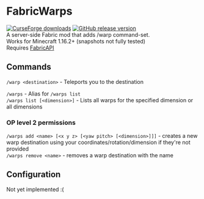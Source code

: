 # FabricWarps
[![CurseForge downloads](http://cf.way2muchnoise.eu/short_unknows.svg)](https://www.curseforge.com/minecraft/mc-mods/fabricwarps)
[![GitHub release version](https://img.shields.io/github/v/release/CodedSakura/FabricWarps)](https://github.com/CodedSakura/FabricWarps)  
A server-side Fabric mod that adds /warp command-set.  
Works for Minecraft 1.16.2+ (snapshots not fully tested)  
Requires [FabricAPI](https://www.curseforge.com/minecraft/mc-mods/fabric-api)  

## Commands
`/warp <destination>` - Teleports you to the destination

`/warps` - Alias for `/warps list`  
`/warps list [<dimension>]` - Lists all warps for the specified dimension or all dimensions

### OP level 2 permissions
`/warps add <name> [<x y z> [<yaw pitch> [<dimension>]]]` - creates a new warp destination
using your coordinates/rotation/dimension if they're not provided  
`/warps remove <name>` - removes a warp destination with the name

## Configuration

Not yet implemented :(

